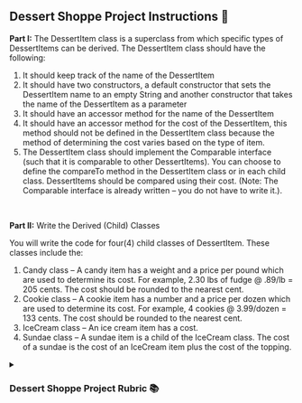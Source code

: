 <!DOCTYPE html>
<html>
<head>
</head>
<body>
  
<h2>Dessert Shoppe Project Instructions 📝</h2>

<p><b>Part I:</b> The DessertItem class is a superclass from which specific types of DessertItems can be
derived. The DessertItem class should have the following:
<ol type="1">
  <li>It should keep track of the name of the DessertItem</li>
  <li>It should have two constructors, a default constructor that sets the DessertItem name to an
  empty String and another constructor that takes the name of the DessertItem as a
  parameter</li>
  <li>It should have an accessor method for the name of the DessertItem</li>
  <li>It should have an accessor method for the cost of the DessertItem, this method should not
  be defined in the DessertItem class because the method of determining the cost varies
  based on the type of item.</li>
  <li>The DessertItem class should implement the Comparable interface (such that it is
  comparable to other DessertItems). You can choose to define the compareTo method in
  the DessertItem class or in each child class. DessertItems should be compared using
  their cost. (Note: The Comparable interface is already written – you do not have to write it.).</li>
</ol></p>

<br>

<p><b>Part II:</b> Write the Derived (Child) Classes</p>

<p>You will write the code for four(4) child classes of DessertItem. These classes include the:</p>
<ol type="1">
  <li> Candy class – A candy item has a weight and a price per pound which are used to determine
  its cost. For example, 2.30 lbs of fudge @ .89/lb = 205 cents. The cost should be rounded to
  the nearest cent.</li>
  <li>Cookie class – A cookie item has a number and a price per dozen which are used to
  determine its cost. For example, 4 cookies @ 3.99/dozen = 133 cents. The cost should be
  rounded to the nearest cent.</li>
  <li>IceCream class – An ice cream item has a cost.</li>
  <li>Sundae class – A sundae item is a child of the IceCream class. The cost of a sundae is the
cost of an IceCream item plus the cost of the topping.</li>
</ol>
<details>
  <summary><h3>Dessert Shoppe Project Rubric 📚</h3></summary>
    <table>
      <tr>
        <th colspan="2">Scanner Basics</th>
      </tr>
      <tr>
        <td>1) Import is correct</td>
        <td>_____ / 1</td>
      </tr>
      <tr>
        <th colspan="2"><b>Part I: Statistics Program</th>
      </tr>
      <tr>
        <td>1) Prompts user for input</td>
        <td>_____ / 1</td>
      </tr>
      <tr>
        <td>2) Correctly accepts user input for number of values</td>
        <td>_____ / 1</td>
      </tr>
      <tr>
        <td>3) Loops to accept the appropriate number of values based on criteria #2</td>
        <td>_____ / 1</td>
      </tr>
      <tr>
        <td>4) Prompts user for input values and correctly accepts those values</td>
        <td>_____ / 1</td>
      </tr>
      <tr>
        <td>5) Uses input to correctly calculate sums</td>
        <td>_____ / 1</td>
      </tr>
      <tr>
        <td>6) Uses input to correctly calculate average</td>
        <td>_____ / 1</td>
      </tr>
      <tr>
        <th colspan="2"><b>Part II: Star Wars Name Program</th>
      </tr>
      <tr>
        <td>1) Prompts user for input</td>
        <td>_____ / 1</td>
      </tr>
      <tr>
        <td>2) Correctly accepts user input for number of values</td>
        <td>_____ / 1</td>
      </tr>
      <tr>
        <td>3) Determines the user’s Star Wars name given the formula</td>
        <td>_____ / 1</td>
      </tr>
      <tr>
        <th colspan="2"> </th>
      </tr>
    </table>
</details>

</body>
</html>

